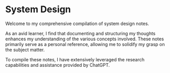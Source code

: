 # System Design

Welcome to my comprehensive compilation of system design notes.

As an avid learner, I find that documenting and structuring my thoughts enhances my understanding of the various concepts involved. These notes primarily serve as a personal reference, allowing me to solidify my grasp on the subject matter.

To compile these notes, I have extensively leveraged the research capabilities and assistance provided by ChatGPT.
